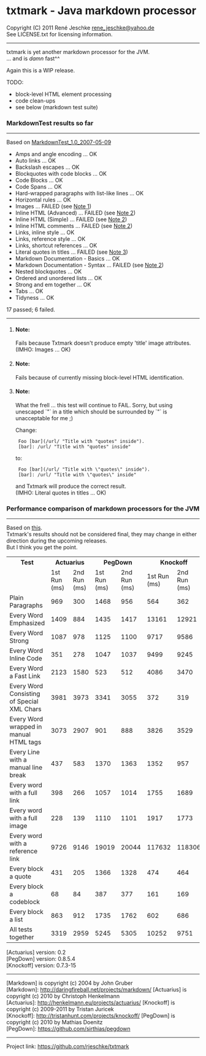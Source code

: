 # txtmark - Java markdown processor
Copyright (C) 2011 René Jeschke <rene_jeschke@yahoo.de>  
See LICENSE.txt for licensing information.

***

txtmark is yet another markdown processor for the JVM.  
... and is *damn* fast^^

Again this is a WIP release.

TODO:

- block-level HTML element processing
- code clean-ups
- see below (markdown test suite)

### MarkdownTest results so far

***

Based on [MarkdownTest\_1.0\_2007-05-09](http://daringfireball.net/projects/downloads/MarkdownTest_1.0_2007-05-09.tgz)

* Amps and angle encoding ... OK
* Auto links ... OK
* Backslash escapes ... OK
* Blockquotes with code blocks ... OK
* Code Blocks ... OK
* Code Spans ... OK
* Hard-wrapped paragraphs with list-like lines ... OK
* Horizontal rules ... OK
* Images ... FAILED (see [Note 1](#note0))
* Inline HTML (Advanced) ... FAILED (see [Note 2](#note1))
* Inline HTML (Simple) ... FAILED (see [Note 2](#note1))
* Inline HTML comments ... FAILED (see [Note 2](#note1))
* Links, inline style ... OK
* Links, reference style ... OK
* Links, shortcut references ... OK
* Literal quotes in titles ... FAILED (see [Note 3](#note2))
* Markdown Documentation - Basics ... OK
* Markdown Documentation - Syntax ... FAILED (see [Note 2](#note1))
* Nested blockquotes ... OK
* Ordered and unordered lists ... OK
* Strong and em together ... OK
* Tabs ... OK
* Tidyness ... OK

17 passed; 6 failed.

***

1. <h4 id="note0">Note:</h4>
    Fails because Txtmark doesn't produce empty 'title' image attributes.  
    (IMHO: Images ... OK)

2. <h4 id="note1">Note:</h4>
    Fails because of currently missing block-level HTML identification.

3. <h4 id="note2">Note:</h4>
    What the frell ... this test will continue to FAIL.  
    Sorry, but using unescaped `"` in a title which should be surrounded
    by `"` is unacceptable for me ;)

    Change:

        Foo [bar](/url/ "Title with "quotes" inside").
        [bar]: /url/ "Title with "quotes" inside"

    to:

        Foo [bar](/url/ "Title with \"quotes\" inside").
        [bar]: /url/ "Title with \"quotes\" inside"

    and Txtmark will produce the correct result.  
    (IMHO: Literal quotes in titles ... OK)

### Performance comparison of markdown processors for the JVM

***

Based on [this](http://henkelmann.eu/2011/01/10/performance_comparison_of_markdown_processor_for_the_jvm).  
Txtmark's results should not be considered final, they may change in either direction
during the upcoming releases.  
But I think you get the point.  

<table>
  <tr>
    <th>Test</th>
    <th colspan="2">Actuarius</th>
    <th colspan="2">PegDown</th>
    <th colspan="2">Knockoff</th>
    <th colspan="2">Txtmark</th>
  </tr>
  <tr>
    <td></td>
    <td>1st Run (ms)</td><td>2nd Run (ms)</td>
    <td>1st Run (ms)</td><td>2nd Run (ms)</td>
    <td>1st Run (ms)</td><td>2nd Run (ms)</td>
    <td>1st Run (ms)</td><td>2nd Run (ms)</td>
  </tr>
  <tr>
    <td>Plain Paragraphs</td>
    <td>969</td><td>300</td>
    <td>1468</td><td>956</td>
    <td>564</td><td>362</td>
    <td>114</td><td>45</td>
  </tr>
  <tr>
    <td>Every Word Emphasized</td>
    <td>1409</td><td>884</td>
    <td>1435</td><td>1417</td>
    <td>13161</td><td>12921</td>
    <td>52</td><td>44</td>
  </tr>
  <tr>
    <td>Every Word Strong</td>
    <td>1087</td><td>978</td>
    <td>1125</td><td>1100</td>
    <td>9717</td><td>9586</td>
    <td>40</td><td>46</td>
  </tr>
  <tr>
    <td>Every Word Inline Code</td>
    <td>351</td><td>278</td>
    <td>1047</td><td>1037</td>
    <td>9499</td><td>9245</td>
    <td>45</td><td>35</td>
  </tr>
  <tr>
    <td>Every Word a Fast Link</td>
    <td>2123</td><td>1580</td>
    <td>523</td><td>512</td>
    <td>4086</td><td>3470</td>
    <td>78</td><td>50</td>
  </tr>
  <tr>
    <td>Every Word Consisting of Special XML Chars</td>
    <td>3981</td><td>3973</td>
    <td>3341</td><td>3055</td>
    <td>372</td><td>319</td>
    <td>1842</td><td>1841</td>
  </tr>
  <tr>
    <td>Every Word wrapped in manual HTML tags</td>
    <td>3073</td><td>2907</td>
    <td>901</td><td>888</td>
    <td>3826</td><td>3529</td>
    <td>492</td><td>453</td>
  </tr>
  <tr>
    <td>Every Line with a manual line break</td>
    <td>437</td><td>583</td>
    <td>1370</td><td>1363</td>
    <td>1352</td><td>957</td>
    <td>42</td><td>44</td>
  </tr>
  <tr>
    <td>Every word with a full link</td>
    <td>398</td><td>266</td>
    <td>1057</td><td>1014</td>
    <td>1755</td><td>1689</td>
    <td>88</td><td>47</td>
  </tr>
  <tr>
    <td>Every word with a full image</td>
    <td>228</td><td>139</td>
    <td>1110</td><td>1101</td>
    <td>1917</td><td>1773</td>
    <td>37</td><td>33</td>
  </tr>
  <tr>
    <td>Every word with a reference link</td>
    <td>9726</td><td>9146</td>
    <td>19019</td><td>20044</td>
    <td>117632</td><td>118306</td>
    <td>1431</td><td>1240</td>
  </tr>
  <tr>
    <td>Every block a quote</td>
    <td>431</td><td>205</td>
    <td>1366</td><td>1328</td>
    <td>474</td><td>464</td>
    <td>35</td><td>36</td>
  </tr>
  <tr>
    <td>Every block a codeblock</td>
    <td>68</td><td>84</td>
    <td>387</td><td>377</td>
    <td>161</td><td>169</td>
    <td>61</td><td>19</td>
  </tr>
  <tr>
    <td>Every block a list</td>
    <td>863</td><td>912</td>
    <td>1735</td><td>1762</td>
    <td>602</td><td>686</td>
    <td>46</td><td>36</td>
  </tr>
  <tr>
    <td>All tests together</td>
    <td>3319</td><td>2959</td>
    <td>5245</td><td>5305</td>
    <td>10252</td><td>9751</td>
    <td>222</td><td>173</td>
  </tr>
</table>

[Actuarius] version: 0.2  
[PegDown] version: 0.8.5.4  
[Knockoff] version: 0.7.3-15  

***

[Markdown] is copyright (c) 2004 by John Gruber  
   [Markdown]: http://daringfireball.net/projects/markdown/
[Actuarius] is copyright (c) 2010 by Christoph Henkelmann  
   [Actuarius]: http://henkelmann.eu/projects/actuarius/
[Knockoff] is copyright (c) 2009-2011 by Tristan Juricek  
   [Knockoff]: http://tristanhunt.com/projects/knockoff/
[PegDown] is copyright (c) 2010 by Mathias Doenitz  
   [PegDown]: https://github.com/sirthias/pegdown

***

Project link: <https://github.com/rjeschke/txtmark>
